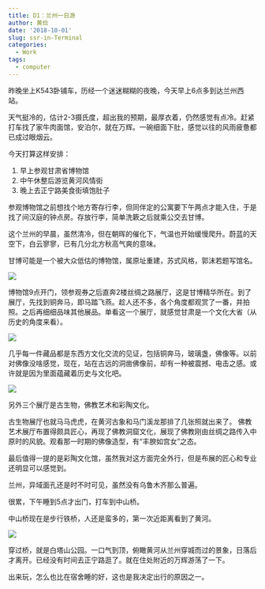 ```yaml
---
title: D1：兰州一日游
author: 黄俭
date: '2018-10-01'
slug: ssr-in-Terminal
categories:
  - Work
tags:
  - computer
---
```

昨晚坐上K543卧铺车，历经一个迷迷糊糊的夜晚，今天早上6点多到达兰州西站。

天气挺冷的，估计2-3摄氏度，超出我的预期，最厚衣着，仍然感觉有点冷。赶紧打车找了家牛肉面馆，安泊尔，就在万辉。一碗细面下肚，感觉以往的风雨疲惫都已成过眼烟云。

今天打算这样安排：

1. 早上参观甘肃省博物馆
2. 中午休整后游览黄河风情街
3. 晚上去正宁路美食街填饱肚子

参观博物馆之前想找个地方寄存行李，但同伴定的公寓要下午两点才能入住，于是找了间汉庭的钟点房。存放行李，简单洗簌之后就乘公交去甘博。

这个兰州的早晨，虽然清冷，但在朝晖的催化下，气温也开始缓慢爬升。蔚蓝的天空下，白云寥寥，已有几分北方秋高气爽的意味。

甘博可能是一个被大众低估的博物馆，属原址重建，苏式风格，郭沫若题写馆名。

![](/post/2018-10-01-Lanzhou-travel_files/DSC_2542.jpg)

博物馆9点开门，领参观券之后直奔2楼丝绸之路展厅，这是甘博精华所在。到了展厅，先找到铜奔马，即马踏飞燕。趁人还不多，各个角度都观赏了一番，并拍照。之后再细细品味其他展品。单看这一个展厅，就感觉甘肃是一个文化大省（从历史的角度来看）。

![](/post/2018-10-01-Lanzhou-travel_files/DSC_0005.jpg)

几乎每一件藏品都是东西方文化交流的见证，包括铜奔马，玻璃盏，佛像等。以前对佛像没啥感觉，现在，站在古远的洞凿佛像前，却有一种被震撼、电击之感。或许就是因为里面蕴藏着历史与文化吧。

![](/post/2018-10-01-Lanzhou-travel_files/DSC_0012.jpg)

另外三个展厅是古生物，佛教艺术和彩陶文化。

古生物展厅也就马马虎虎，在黄河古象和马门溪龙那排了几张照就出来了。
佛教艺术展厅布置得颇具匠心，再现了佛教洞窟文化，展现了佛教刚由丝绸之路传入中原时的风貌。观看那一时期的佛像造型，有“丰腴如宫女”之态。

最后值得一提的是彩陶文化馆，虽然我对这方面完全外行，但是布展的匠心和专业还明显可以感觉到。

兰州，异域面孔还是时不时可见，虽然没有乌鲁木齐那么普遍。

很累，下午睡到5点才出门，打车到中山桥。

中山桥现在是步行铁桥，人还是蛮多的，第一次近距离看到了黄河。

![](/post/2018-10-01-Lanzhou-travel_files/DSC_0048.jpg)

穿过桥，就是白塔山公园。一口气到顶，俯瞰黄河从兰州穿城而过的景象，日落后才离开。已经没有时间去正宁路逛了。就在住处附近的万辉游荡了一下。

出来玩，怎么也比在宿舍睡的好，这也是我决定出行的原因之一。
